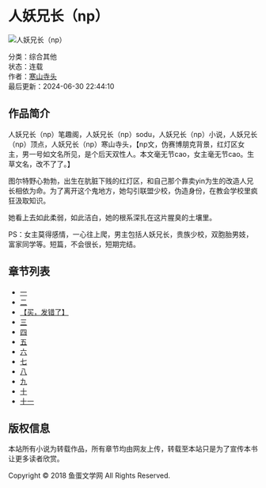 # 人妖兄长（np）

![人妖兄长（np）](/images/nocover.jpg)

分类：综合其他  
状态：连载  
作者：[寒山寺头](/author/0ciiiq.html)  
最后更新：2024-06-30 22:44:10  

## 作品简介

人妖兄长（np）笔趣阁，人妖兄长（np）sodu，人妖兄长（np）小说，人妖兄长（np）顶点，人妖兄长（np）寒山寺头，【np文，伪赛博朋克背景，红灯区女主，男一号如文名所见，是个后天双性人。本文毫无节cao，女主毫无节cao。生草文名，改不了了。】

图尔特野心勃勃，出生在肮脏下贱的红灯区，和自己那个靠卖yin为生的改造人兄长相依为命。为了离开这个鬼地方，她勾引联盟少校，伪造身份，在教会学校里疯狂汲取知识。

她看上去如此柔弱，如此洁白，她的根系深扎在这片腥臭的土壤里。

PS：女主莫得感情，一心往上爬，男主包括人妖兄长，贵族少校，双胞胎男妓，富家同学等。短篇，不会很长，短期完结。

## 章节列表

- [一](/book/fxbiiq/jdziiq.html)
- [二](/book/fxbiiq/ndziiq.html)
- [【买，发错了】](/book/fxbiiq/xdziiq.html)
- [三](/book/fxbiiq/mdziiq.html)
- [四](/book/fxbiiq/tdziiq.html)
- [五](/book/fxbiiq/zdziiq.html)
- [六](/book/fxbiiq/1dziiq.html)
- [七](/book/fxbiiq/cdziiq.html)
- [八](/book/fxbiiq/sdziiq.html)
- [九](/book/fxbiiq/hdziiq.html)
- [十](/book/fxbiiq/4dziiq.html)
- [十一](/book/fxbiiq/9dziiq.html)

## 版权信息

本站所有小说为转载作品，所有章节均由网友上传，转载至本站只是为了宣传本书让更多读者欣赏。

Copyright © 2018 鱼蛋文学网 All Rights Reserved.